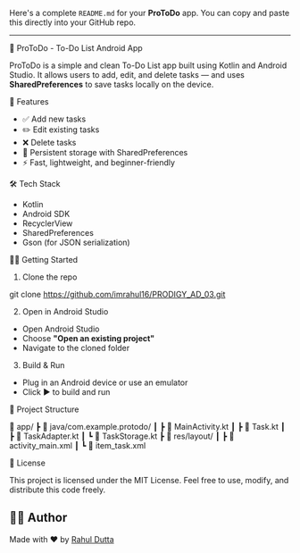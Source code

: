 Here's a complete `README.md` for your **ProToDo** app. You can copy and paste this directly into your GitHub repo.

---


📝 ProToDo - To-Do List Android App

ProToDo is a simple and clean To-Do List app built using Kotlin and Android Studio. It allows users to add, edit, and delete tasks — and uses **SharedPreferences** to save tasks locally on the device.

📱 Features

- ✅ Add new tasks
- ✏️ Edit existing tasks
- ❌ Delete tasks
- 💾 Persistent storage with SharedPreferences
- ⚡ Fast, lightweight, and beginner-friendly

🛠 Tech Stack

- Kotlin
- Android SDK
- RecyclerView
- SharedPreferences
- Gson (for JSON serialization)

🧑‍💻 Getting Started

1. Clone the repo

git clone https://github.com/imrahul16/PRODIGY_AD_03.git

2. Open in Android Studio

* Open Android Studio
* Choose **"Open an existing project"**
* Navigate to the cloned folder

3. Build & Run

* Plug in an Android device or use an emulator
* Click ▶️ to build and run

 📂 Project Structure

📁 app/
 ┣ 📁 java/com.example.protodo/
 ┃ ┣ 📄 MainActivity.kt
 ┃ ┣ 📄 Task.kt
 ┃ ┣ 📄 TaskAdapter.kt
 ┃ ┗ 📄 TaskStorage.kt
 ┣ 📁 res/layout/
 ┃ ┣ 📄 activity_main.xml
 ┃ ┗ 📄 item_task.xml

 📄 License

This project is licensed under the MIT License.
Feel free to use, modify, and distribute this code freely.

## 🙋‍♂️ Author

Made with ❤️ by [Rahul Dutta](https://github.com/imrahul16)
